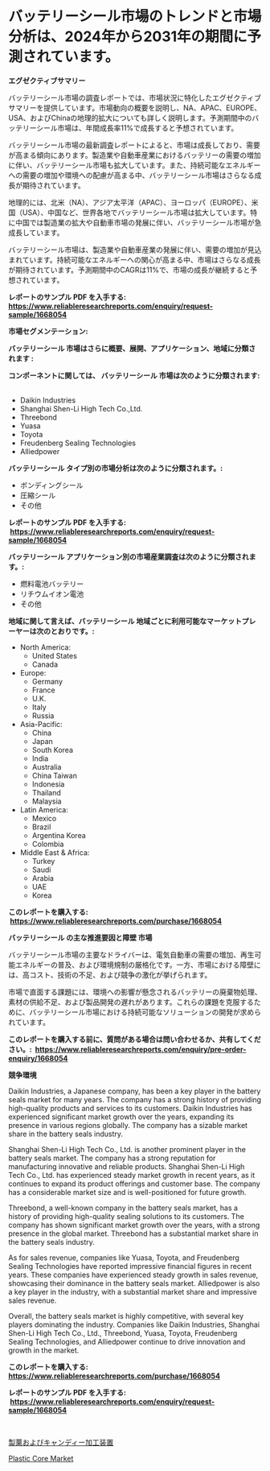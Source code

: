 <p><h1>バッテリーシール市場のトレンドと市場分析は、2024年から2031年の期間に予測されています。</h1></p><p><strong>エグゼクティブサマリー</strong></p>
<p><p>バッテリーシール市場の調査レポートでは、市場状況に特化したエグゼクティブサマリーを提供しています。市場動向の概要を説明し、NA、APAC、EUROPE、USA、およびChinaの地理的拡大についても詳しく説明します。予測期間中のバッテリーシール市場は、年間成長率11%で成長すると予想されています。</p><p>バッテリーシール市場の最新調査レポートによると、市場は成長しており、需要が高まる傾向にあります。製造業や自動車産業におけるバッテリーの需要の増加に伴い、バッテリーシール市場も拡大しています。また、持続可能なエネルギーへの需要の増加や環境への配慮が高まる中、バッテリーシール市場はさらなる成長が期待されています。</p><p>地理的には、北米（NA）、アジア太平洋（APAC）、ヨーロッパ（EUROPE）、米国（USA）、中国など、世界各地でバッテリーシール市場は拡大しています。特に中国では製造業の拡大や自動車市場の発展に伴い、バッテリーシール市場が急成長しています。</p><p>バッテリーシール市場は、製造業や自動車産業の発展に伴い、需要の増加が見込まれています。持続可能なエネルギーへの関心が高まる中、市場はさらなる成長が期待されています。予測期間中のCAGRは11%で、市場の成長が継続すると予想されています。</p></p>
<p><strong>レポートのサンプル PDF を入手する: <a href="https://www.reliableresearchreports.com/enquiry/request-sample/1668054">https://www.reliableresearchreports.com/enquiry/request-sample/1668054</a></strong></p>
<p><strong>市場セグメンテーション:</strong></p>
<p><strong> バッテリーシール 市場はさらに概要、展開、アプリケーション、地域に分類されます :</strong></p>
<p><strong>コンポーネントに関しては、 バッテリーシール 市場は次のように分類されます: &nbsp;</strong></p>
<p><ul><li>Daikin Industries</li><li>Shanghai Shen-Li High Tech Co.,Ltd.</li><li>Threebond</li><li>Yuasa</li><li>Toyota</li><li>Freudenberg Sealing Technologies</li><li>Alliedpower</li></ul></p>
<p><strong> バッテリーシール タイプ別の市場分析は次のように分類されます。:</strong></p>
<p><ul><li>ボンディングシール</li><li>圧縮シール</li><li>その他</li></ul></p>
<p><strong>レポートのサンプル PDF を入手する: &nbsp;<a href="https://www.reliableresearchreports.com/enquiry/request-sample/1668054">https://www.reliableresearchreports.com/enquiry/request-sample/1668054</a></strong></p>
<p><strong> バッテリーシール アプリケーション別の市場産業調査は次のように分類されます。:</strong></p>
<p><ul><li>燃料電池バッテリー</li><li>リチウムイオン電池</li><li>その他</li></ul></p>
<p><strong>地域に関して言えば、バッテリーシール 地域ごとに利用可能なマーケットプレーヤーは次のとおりです。:</strong></p>
<p><ul>
    <li>
        North America:
        <ul>
            <li>United States</li>
            <li>Canada</li>
        </ul>
    </li>
    <li>
        Europe:
        <ul>
            <li>Germany</li>
            <li>France</li>
            <li>U.K.</li>
            <li>Italy</li>
            <li>Russia</li>
        </ul>
    </li>
    <li>
        Asia-Pacific:
        <ul>
            <li>China</li>
            <li>Japan</li>
            <li>South Korea</li>
            <li>India</li>
            <li>Australia</li>
            <li>China Taiwan</li>
            <li>Indonesia</li>
            <li>Thailand</li>
            <li>Malaysia</li>
        </ul>
    </li>
    <li>
        Latin America:
        <ul>
            <li>Mexico</li>
            <li>Brazil</li>
            <li>Argentina Korea</li>
            <li>Colombia</li>
        </ul>
    </li>
    <li>
        Middle East & Africa:
        <ul>
            <li>Turkey</li>
            <li>Saudi</li>
            <li>Arabia</li>
            <li>UAE</li>
            <li>Korea</li>
        </ul>
    </li>
    </ul></p>
<p><strong>このレポートを購入する: &nbsp;<a href="https://www.reliableresearchreports.com/purchase/1668054">https://www.reliableresearchreports.com/purchase/1668054</a></strong></p>
<p><strong>バッテリーシール の主な推進要因と障壁 市場</strong></p>
<p><p>バッテリーシール市場の主要なドライバーは、電気自動車の需要の増加、再生可能エネルギーの普及、および環境規制の厳格化です。一方、市場における障壁には、高コスト、技術の不足、および競争の激化が挙げられます。</p><p>市場で直面する課題には、環境への影響が懸念されるバッテリーの廃棄物処理、素材の供給不足、および製品開発の遅れがあります。これらの課題を克服するために、バッテリーシール市場における持続可能なソリューションの開発が求められています。</p></p>
<p><strong>このレポートを購入する前に、質問がある場合は問い合わせるか、共有してください。:&nbsp; <a href="https://www.reliableresearchreports.com/enquiry/pre-order-enquiry/1668054">https://www.reliableresearchreports.com/enquiry/pre-order-enquiry/1668054</a></strong></p>
<p><strong>競争環境</strong></p>
<p><p>Daikin Industries, a Japanese company, has been a key player in the battery seals market for many years. The company has a strong history of providing high-quality products and services to its customers. Daikin Industries has experienced significant market growth over the years, expanding its presence in various regions globally. The company has a sizable market share in the battery seals industry.</p><p>Shanghai Shen-Li High Tech Co., Ltd. is another prominent player in the battery seals market. The company has a strong reputation for manufacturing innovative and reliable products. Shanghai Shen-Li High Tech Co., Ltd. has experienced steady market growth in recent years, as it continues to expand its product offerings and customer base. The company has a considerable market size and is well-positioned for future growth.</p><p>Threebond, a well-known company in the battery seals market, has a history of providing high-quality sealing solutions to its customers. The company has shown significant market growth over the years, with a strong presence in the global market. Threebond has a substantial market share in the battery seals industry.</p><p>As for sales revenue, companies like Yuasa, Toyota, and Freudenberg Sealing Technologies have reported impressive financial figures in recent years. These companies have experienced steady growth in sales revenue, showcasing their dominance in the battery seals market. Alliedpower is also a key player in the industry, with a substantial market share and impressive sales revenue.</p><p>Overall, the battery seals market is highly competitive, with several key players dominating the industry. Companies like Daikin Industries, Shanghai Shen-Li High Tech Co., Ltd., Threebond, Yuasa, Toyota, Freudenberg Sealing Technologies, and Alliedpower continue to drive innovation and growth in the market.</p></p>
<p><strong>このレポートを購入する: &nbsp; <a href="https://www.reliableresearchreports.com/purchase/1668054">https://www.reliableresearchreports.com/purchase/1668054</a></strong></p>
<p><strong>レポートのサンプル PDF を入手する: &nbsp;<a href="https://www.reliableresearchreports.com/enquiry/request-sample/1668054">https://www.reliableresearchreports.com/enquiry/request-sample/1668054</a></strong><strong></strong></p>
<p>&nbsp;</p>
<p><p><a href="https://medium.com/@gustavorn8776xcc/%E8%8F%93%E5%AD%90%E3%81%8A%E3%82%88%E3%81%B3%E3%82%AD%E3%83%A3%E3%83%B3%E3%83%87%E3%82%A3%E3%83%BC%E5%8A%A0%E5%B7%A5%E6%A9%9F%E5%99%A8%E5%B8%82%E5%A0%B4%E3%83%AC%E3%83%9D%E3%83%BC%E3%83%88%E3%81%AF-%E3%81%93%E3%81%AE%E5%B8%82%E5%A0%B4%E3%81%AE%E6%9C%80%E6%96%B0%E3%81%AE%E3%83%88%E3%83%AC%E3%83%B3%E3%83%89%E3%81%A8%E6%88%90%E9%95%B7%E6%A9%9F%E4%BC%9A%E3%82%92%E6%98%8E%E3%82%89%E3%81%8B%E3%81%AB%E3%81%97%E3%81%BE%E3%81%99-a3f92cfd462a">製菓およびキャンディー加工装置</a></p><p><a href="https://woozy-pyroraptor-a1f.notion.site/Plastic-Core-Market-Size-Growth-Outlook-from-2024-to-2031-projecting-at-Market-s-Trends-Analysis-b-14a765edf16b46969c098f1b86f5d970">Plastic Core Market</a></p></p>